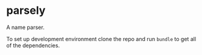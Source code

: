parsely
=======

A name parser.


To set up development environment clone the repo and run `bundle` to get all of the dependencies.
